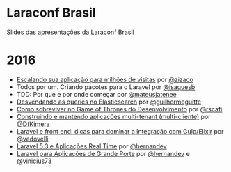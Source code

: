 # Laraconf Brasil
Slides das apresentações da Laraconf Brasil

# 2016
- [Escalando sua aplicação para milhões de visitas](https://speakerdeck.com/zizaco/escalando-sua-aplicacao-para-milhoes-de-visitas) por [@zizaco](https://github.com/zizaco)
- Todos por um. Criando pacotes para o Laravel por [@isaquesb](https://github.com/isaquesb) 
- TDD: Por que e por onde começar por [@mateusjatenee](https://github.com/mateusjatenee)
- [Desvendando as queries no Elasticsearch](https://speakerdeck.com/guilhermeguitte/desvendando-as-queries-no-elasticsearch-v2) por [@guilhermeguitte](https://github.com/guilhermeguitte)
- [Como sobreviver no Game of Thrones do Desenvolvimento](https://speakerdeck.com/rscafi/como-sobreviver-no-game-of-thrones-do-desenvolvimento) por [@rscafi](https://github.com/rscafi)
- [Construindo e mantendo aplicações multi-tenant (multi-cliente)]() por [@DfKimera](https://github.com/DfKimera)
- [Laravel e front end: dicas para dominar a integração com Gulp/Elixir](http://slides.com/vedovelli/laraconf-brasil-2016) por [@vedovelli](https://github.com/vedovelli)
- [Laravel 5.3 e Aplicações Real Time](https://speakerdeck.com/hernandev/laravel-5-dot-3-e-aplicacoes-real-time) por [@hernandev](https://github.com/hernandev)
- [Laravel para Aplicações de Grande Porte](https://speakerdeck.com/vinicius73/laravel-para-aplicacoes-de-grande-porte) por [@hernandev](https://github.com/hernandev) e [@vinicius73](https://github.com/vinicius73)
